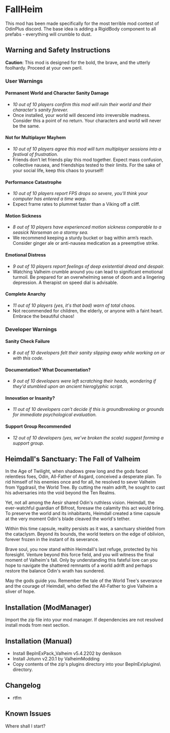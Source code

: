 # FallHeim

This mod has been made specifically for the most terrible mod contest of OdinPlus discord. The base idea is adding a RigidBody component to all prefabs - everything will crumble to dust.

## Warning and Safety Instructions

**Caution**: This mod is designed for the bold, the brave, and the utterly foolhardy. Proceed at your own peril.

### User Warnings

#### Permanent World and Character Sanity Damage
- *10 out of 10 players confirm this mod will ruin their world and their character's sanity forever.*
- Once installed, your world will descend into irreversible madness. Consider this a point of no return. Your characters and world will never be the same.


#### Not for Multiplayer Mayhem
- *10 out of 10 players agree this mod will turn multiplayer sessions into a festival of frustration.*
- Friends don’t let friends play this mod together. Expect mass confusion, collective nausea, and friendships tested to their limits. For the sake of your social life, keep this chaos to yourself!

#### Performance Catastrophe
- *10 out of 10 players report FPS drops so severe, you'll think your computer has entered a time warp.*
- Expect frame rates to plummet faster than a Viking off a cliff.

#### Motion Sickness
- *8 out of 10 players have experienced motion sickness comparable to a seasick Norseman on a stormy sea.*
- We recommend keeping a sturdy bucket or bag within arm’s reach. Consider ginger ale or anti-nausea medication as a preemptive strike.

#### Emotional Distress
- *9 out of 10 players report feelings of deep existential dread and despair.*
- Watching Valheim crumble around you can lead to significant emotional turmoil. Be prepared for an overwhelming sense of doom and a lingering depression. A therapist on speed dial is advisable.

#### Complete Anarchy
- *11 out of 10 players (yes, it's that bad) warn of total chaos.*
- Not recommended for children, the elderly, or anyone with a faint heart. Embrace the beautiful chaos!

### Developer Warnings

#### Sanity Check Failure
- *8 out of 10 developers felt their sanity slipping away while working on or with this code.*

#### Documentation? What Documentation?
- *9 out of 10 developers were left scratching their heads, wondering if they’d stumbled upon an ancient hieroglyphic script.*

#### Innovation or Insanity?
- *11 out of 10 developers can’t decide if this is groundbreaking or grounds for immediate psychological evaluation.*

#### Support Group Recommended
- *12 out of 10 developers (yes, we’ve broken the scale) suggest forming a support group.*

## Heimdall's Sanctuary: The Fall of Valheim

In the Age of Twilight, when shadows grew long and the gods faced relentless foes, Odin, All-Father of Asgard, conceived a desperate plan. To rid himself of his enemies once and for all, he resolved to sever Valheim from Yggdrasil, the World Tree. By cutting the realm adrift, he sought to cast his adversaries into the void beyond the Ten Realms.

Yet, not all among the Aesir shared Odin's ruthless vision. Heimdall, the ever-watchful guardian of Bifrost, foresaw the calamity this act would bring. To preserve the world and its inhabitants, Heimdall created a time capsule at the very moment Odin's blade cleaved the world's tether.

Within this time capsule, reality persists as it was, a sanctuary shielded from the cataclysm. Beyond its bounds, the world teeters on the edge of oblivion, forever frozen in the instant of its severance.

Brave soul, you now stand within Heimdall's last refuge, protected by his foresight. Venture beyond this force field, and you will witness the final moment of Valheim's fall. Only by understanding this fateful lore can you hope to navigate the shattered remnants of a world adrift and perhaps restore the balance Odin's wrath has sundered.

May the gods guide you. Remember the tale of the World Tree's severance and the courage of Heimdall, who defied the All-Father to give Valheim a sliver of hope.

## Installation (ModManager)

Import the zip file into your mod manager.
If dependencies are not resolved install mods from next section.

## Installation (Manual)

- Install BepInExPack_Valheim v5.4.2202 by denikson
- Install Jotunn v2.20.1 by ValheimModding
- Copy contents of the zip's plugins directory into your BepInEx\plugins\ directory.

## Changelog

- rtfm

## Known Issues

Where shall I start?
